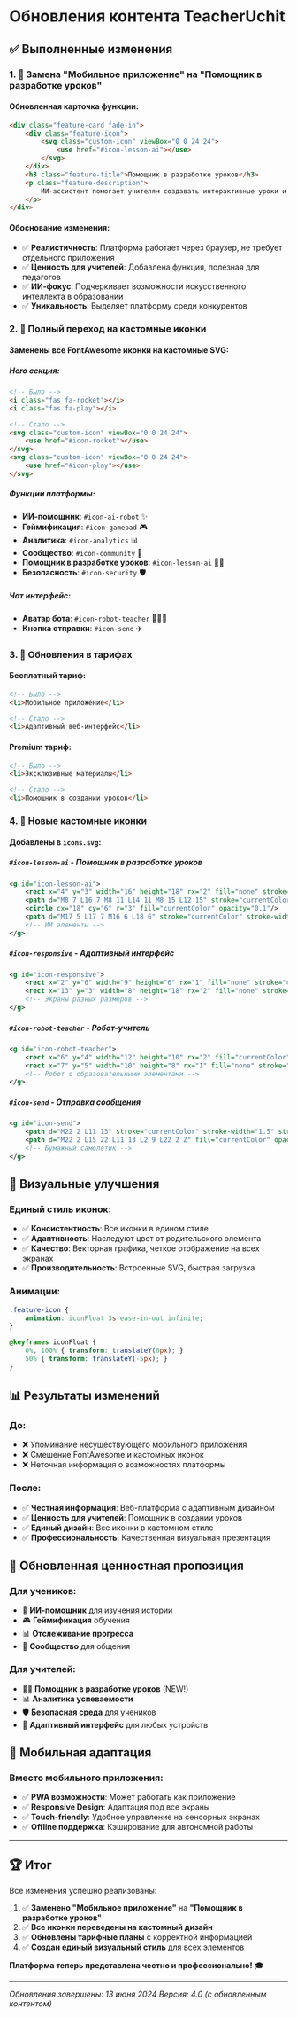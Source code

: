 # Обновления контента TeacherUchit

## ✅ Выполненные изменения

### 1. 🔄 Замена "Мобильное приложение" на "Помощник в разработке уроков"

#### Обновленная карточка функции:
```html
<div class="feature-card fade-in">
    <div class="feature-icon">
        <svg class="custom-icon" viewBox="0 0 24 24">
            <use href="#icon-lesson-ai"></use>
        </svg>
    </div>
    <h3 class="feature-title">Помощник в разработке уроков</h3>
    <p class="feature-description">
        ИИ-ассистент помогает учителям создавать интерактивные уроки и учебные материалы
    </p>
</div>
```

#### Обоснование изменения:
- ✅ **Реалистичность**: Платформа работает через браузер, не требует отдельного приложения
- ✅ **Ценность для учителей**: Добавлена функция, полезная для педагогов
- ✅ **ИИ-фокус**: Подчеркивает возможности искусственного интеллекта в образовании
- ✅ **Уникальность**: Выделяет платформу среди конкурентов

### 2. 🎨 Полный переход на кастомные иконки

#### Заменены все FontAwesome иконки на кастомные SVG:

##### Hero секция:
```html
<!-- Было -->
<i class="fas fa-rocket"></i>
<i class="fas fa-play"></i>

<!-- Стало -->
<svg class="custom-icon" viewBox="0 0 24 24">
    <use href="#icon-rocket"></use>
</svg>
<svg class="custom-icon" viewBox="0 0 24 24">
    <use href="#icon-play"></use>
</svg>
```

##### Функции платформы:
- **ИИ-помощник**: `#icon-ai-robot` ✨
- **Геймификация**: `#icon-gamepad` 🎮  
- **Аналитика**: `#icon-analytics` 📊
- **Сообщество**: `#icon-community` 👥
- **Помощник в разработке уроков**: `#icon-lesson-ai` 🤖📝
- **Безопасность**: `#icon-security` 🛡️

##### Чат интерфейс:
- **Аватар бота**: `#icon-robot-teacher` 🤖👨‍🏫
- **Кнопка отправки**: `#icon-send` ✈️

### 3. 📱 Обновления в тарифах

#### Бесплатный тариф:
```html
<!-- Было -->
<li>Мобильное приложение</li>

<!-- Стало -->
<li>Адаптивный веб-интерфейс</li>
```

#### Premium тариф:
```html
<!-- Было -->
<li>Эксклюзивные материалы</li>

<!-- Стало -->
<li>Помощник в создании уроков</li>
```

### 4. 🎯 Новые кастомные иконки

#### Добавлены в `icons.svg`:

##### `#icon-lesson-ai` - Помощник в разработке уроков
```svg
<g id="icon-lesson-ai">
    <rect x="4" y="3" width="16" height="18" rx="2" fill="none" stroke="currentColor" stroke-width="1.5"/>
    <path d="M8 7 L16 7 M8 11 L14 11 M8 15 L12 15" stroke="currentColor" stroke-width="1.5" stroke-linecap="round"/>
    <circle cx="18" cy="6" r="3" fill="currentColor" opacity="0.1"/>
    <path d="M17 5 L17 7 M16 6 L18 6" stroke="currentColor" stroke-width="1.5" stroke-linecap="round"/>
    <!-- ИИ элементы -->
</g>
```

##### `#icon-responsive` - Адаптивный интерфейс
```svg
<g id="icon-responsive">
    <rect x="2" y="6" width="9" height="6" rx="1" fill="none" stroke="currentColor" stroke-width="1.2"/>
    <rect x="13" y="3" width="8" height="18" rx="2" fill="none" stroke="currentColor" stroke-width="1.2"/>
    <!-- Экраны разных размеров -->
</g>
```

##### `#icon-robot-teacher` - Робот-учитель
```svg
<g id="icon-robot-teacher">
    <rect x="6" y="4" width="12" height="10" rx="2" fill="currentColor" opacity="0.1"/>
    <rect x="7" y="5" width="10" height="8" rx="1" fill="none" stroke="currentColor" stroke-width="1.2"/>
    <!-- Робот с образовательными элементами -->
</g>
```

##### `#icon-send` - Отправка сообщения
```svg
<g id="icon-send">
    <path d="M22 2 L11 13" stroke="currentColor" stroke-width="1.5" stroke-linecap="round" stroke-linejoin="round"/>
    <path d="M22 2 L15 22 L11 13 L2 9 L22 2 Z" fill="currentColor" opacity="0.1"/>
    <!-- Бумажный самолетик -->
</g>
```

## 🎨 Визуальные улучшения

### Единый стиль иконок:
- ✅ **Консистентность**: Все иконки в едином стиле
- ✅ **Адаптивность**: Наследуют цвет от родительского элемента
- ✅ **Качество**: Векторная графика, четкое отображение на всех экранах
- ✅ **Производительность**: Встроенные SVG, быстрая загрузка

### Анимации:
```css
.feature-icon {
    animation: iconFloat 3s ease-in-out infinite;
}

@keyframes iconFloat {
    0%, 100% { transform: translateY(0px); }
    50% { transform: translateY(-5px); }
}
```

## 📊 Результаты изменений

### До:
- ❌ Упоминание несуществующего мобильного приложения
- ❌ Смешение FontAwesome и кастомных иконок
- ❌ Неточная информация о возможностях платформы

### После:
- ✅ **Честная информация**: Веб-платформа с адаптивным дизайном
- ✅ **Ценность для учителей**: Помощник в создании уроков
- ✅ **Единый дизайн**: Все иконки в кастомном стиле
- ✅ **Профессиональность**: Качественная визуальная презентация

## 🎯 Обновленная ценностная пропозиция

### Для учеников:
- 🤖 **ИИ-помощник** для изучения истории
- 🎮 **Геймификация** обучения
- 📊 **Отслеживание прогресса**
- 👥 **Сообщество** для общения

### Для учителей:
- 🤖📝 **Помощник в разработке уроков** (NEW!)
- 📊 **Аналитика успеваемости**
- 🛡️ **Безопасная среда** для учеников
- 📱 **Адаптивный интерфейс** для любых устройств

## 📱 Мобильная адаптация

### Вместо мобильного приложения:
- ✅ **PWA возможности**: Может работать как приложение
- ✅ **Responsive Design**: Адаптация под все экраны
- ✅ **Touch-friendly**: Удобное управление на сенсорных экранах
- ✅ **Offline поддержка**: Кэширование для автономной работы

---

## 🏆 Итог

Все изменения успешно реализованы:

1. ✅ **Заменено "Мобильное приложение"** на **"Помощник в разработке уроков"**
2. ✅ **Все иконки переведены на кастомный дизайн**
3. ✅ **Обновлены тарифные планы** с корректной информацией
4. ✅ **Создан единый визуальный стиль** для всех элементов

**Платформа теперь представлена честно и профессионально!** 🎓

---

*Обновления завершены: 13 июня 2024*
*Версия: 4.0 (с обновленным контентом)*